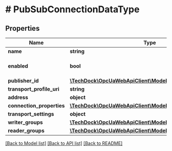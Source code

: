 # # PubSubConnectionDataType

## Properties

Name | Type | Description | Notes
------------ | ------------- | ------------- | -------------
**name** | **string** |  | [optional]
**enabled** | **bool** |  | [optional] [default to false]
**publisher_id** | [**\TechDock\OpcUaWebApiClient\Model\Variant**](Variant.md) |  | [optional]
**transport_profile_uri** | **string** |  | [optional]
**address** | **object** |  | [optional]
**connection_properties** | [**\TechDock\OpcUaWebApiClient\Model\KeyValuePair[]**](KeyValuePair.md) |  | [optional]
**transport_settings** | **object** |  | [optional]
**writer_groups** | [**\TechDock\OpcUaWebApiClient\Model\WriterGroupDataType[]**](WriterGroupDataType.md) |  | [optional]
**reader_groups** | [**\TechDock\OpcUaWebApiClient\Model\ReaderGroupDataType[]**](ReaderGroupDataType.md) |  | [optional]

[[Back to Model list]](../../README.md#models) [[Back to API list]](../../README.md#endpoints) [[Back to README]](../../README.md)
